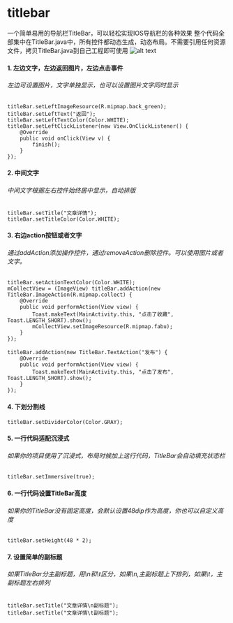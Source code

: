 # titlebar
一个简单易用的导航栏TitleBar，可以轻松实现IOS导航栏的各种效果
整个代码全部集中在TitleBar.java中，所有控件都动态生成，动态布局。不需要引用任何资源文件，拷贝TitleBar.java到自己工程即可使用
![alt text](http://7xnkdt.com1.z0.glb.clouddn.com/pic.png "Title")
#### 1. 左边文字，左边返回图片，左边点击事件
###### 左边可设置图片，文字单独显示，也可以设置图片文字同时显示
    titleBar.setLeftImageResource(R.mipmap.back_green);
    titleBar.setLeftText("返回");
    titleBar.setLeftTextColor(Color.WHITE);
    titleBar.setLeftClickListener(new View.OnClickListener() {
        @Override
        public void onClick(View v) {
            finish();
        }
    });
#### 2. 中间文字
###### 中间文字根据左右控件始终居中显示，自动排版
    titleBar.setTitle("文章详情");
    titleBar.setTitleColor(Color.WHITE);
#### 3. 右边action按钮或者文字
###### 通过addAction添加操作控件，通过removeAction删除控件。可以使用图片或者文字。
    titleBar.setActionTextColor(Color.WHITE);
    mCollectView = (ImageView) titleBar.addAction(new TitleBar.ImageAction(R.mipmap.collect) {
        @Override
        public void performAction(View view) {
            Toast.makeText(MainActivity.this, "点击了收藏", Toast.LENGTH_SHORT).show();
            mCollectView.setImageResource(R.mipmap.fabu);
        }
    });

    titleBar.addAction(new TitleBar.TextAction("发布") {
        @Override
        public void performAction(View view) {
            Toast.makeText(MainActivity.this, "点击了发布", Toast.LENGTH_SHORT).show();
        }
    });
#### 4. 下划分割线
    titleBar.setDividerColor(Color.GRAY);
#### 5. 一行代码适配沉浸式
###### 如果你的项目使用了沉浸式，布局时候加上这行代码，TitleBar会自动填充状态栏
    titleBar.setImmersive(true);
#### 6. 一行代码设置TitleBar高度
###### 如果你的TitleBar没有固定高度，会默认设置48dip作为高度，你也可以自定义高度
    titleBar.setHeight(48 * 2);
#### 7. 设置简单的副标题
###### 如果TitleBar分主副标题，用\n和\t区分，如果\n,主副标题上下排列，如果\t，主副标题左右排列
    titleBar.setTitle("文章详情\n副标题");
    titleBar.setTitle("文章详情\t副标题");
